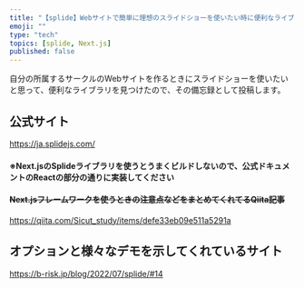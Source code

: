 ```yaml
---
title: "【splide】Webサイトで簡単に理想のスライドショーを使いたい時に便利なライブラリ"
emoji: ""
type: "tech"
topics: [splide, Next.js]
published: false
---
```

自分の所属するサークルのWebサイトを作るときにスライドショーを使いたいと思って、便利なライブラリを見つけたので、その備忘録として投稿します。

## 公式サイト

https://ja.splidejs.com/

#### ※Next.jsのSplideライブラリを使うとうまくビルドしないので、公式ドキュメントのReactの部分の通りに実装してください

#### ~~Next.jsフレームワークを使うときの注意点などをまとめてくれてるQiita記事~~

https://qiita.com/Sicut_study/items/defe33eb09e511a5291a

## オプションと様々なデモを示してくれているサイト

https://b-risk.jp/blog/2022/07/splide/#14

